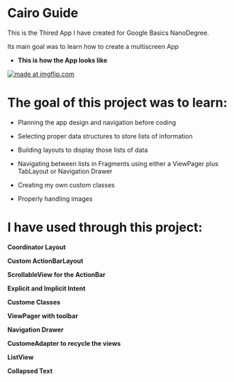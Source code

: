 # Cairo Guide

 This is the Thired App I have created for Google Basics NanoDegree.
 
 Its main goal was to learn how to create a multiscreen App

- **This is how the App looks like**

<a href="https://imgflip.com/gif/2g2h0j"><img src="https://i.imgflip.com/2g2h0j.gif" title="made at imgflip.com"/></a>
# The goal of this project was to learn:
 -   Planning the app design and navigation before coding

-   Selecting proper data structures to store lists of information

-   Building layouts to display those lists of data

-   Navigating between lists in Fragments using either a ViewPager plus TabLayout or Navigation Drawer
-   Creating my own custom classes
-   Properly handling images
 
# I have used through this project:
**Coordinator Layout**

**Custom ActionBarLayout**

**ScrollableView for the ActionBar**

**Explicit and Implicit Intent**

**Custome Classes**

**ViewPager with toolbar**

**Navigation Drawer**

**CustomeAdapter to recycle the views**

**ListView**

**Collapsed Text**

